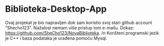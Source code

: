 # Biblioteka-Desktop-App
Ovaj projekat je bio napravljen dok sam koristio svoj stari github account "Shecho123". Nažalost nemam više pristup tom e-mailu.
Dokaz: https://github.com/SheCho123/NovaBiblioteka. /n
Korišteni programski jezik je C++ i baza podataka je urađena pomoću Mysql.
